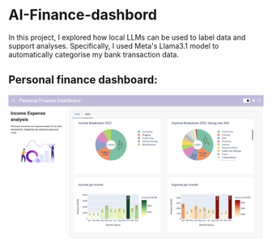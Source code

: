 # AI-Finance-dashbord

In this project, I explored how local LLMs can be used to label data and support analyses. 
Specifically, I used Meta's Llama3.1 model to automatically categorise my bank transaction data.

## Personal finance dashboard:
<img width="1505" alt="Screenshot 2024-02-02 at 12 00 46 AM" src="https://github.com/nmokaria27/AI-Finance-dashbord/blob/main/301816183%2068142afa.png">
